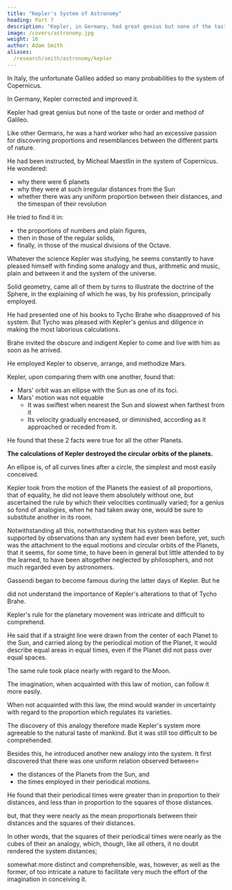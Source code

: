 ```yaml
---
title: "Kepler's System of Astronomy"
heading: Part 7
description: "Kepler, in Germany, had great genius but none of the taste or order and method of Galileo. Like other Germans, he had the most laborious industry together with an excessive passion for discovering proportions and resemblances between the different parts of nature"
image: /covers/astronomy.jpg
weight: 16
author: Adam Smith
aliases:
  /research/smith/astronomy/kepler
---
```



In Italy, the unfortunate Galileo added so many probabilities to the system of Copernicus.

In Germany, Kepler corrected and improved it.

Kepler had great genius but none of the taste or order and method of Galileo.

Like other Germans, he was a hard worker who had an excessive passion for discovering proportions and resemblances between the different parts of nature.

He had been instructed, by Micheal Maestlin in the system of Copernicus. He wondered:
- why there were 6 planets
- why they were at such irregular distances from the Sun
- whether there was any uniform proportion between their distances, and the timespan of their revolution

He tried to find it in:
- the proportions of numbers and plain figures,
- then in those of the regular solids,
- finally, in those of the musical divisions of the Octave. 

Whatever the science Kepler was studying, he seems constantly to have pleased himself with finding some analogy and thus, arithmetic and music, plain and between it and the system of the universe. 

Solid geometry, came all of them by turns to illustrate the doctrine of the Sphere, in the explaining of which he was, by his profession, principally employed. 


He had presented one of his books to Tycho Brahe who disapproved of his system. But Tycho was pleased with Kepler's genius and diligence in making the most laborious calculations.

Brahe invited the obscure and indigent Kepler to come and live with him as soon as he arrived.

He employed Kepler to observe, arrange, and methodize Mars.
<!-- , in the  of which his disciples were at that time employed.  -->

Kepler, upon comparing them with one another, found that:
- Mars' orbit was an ellipse with the Sun as one of its foci. 
- Mars' motion was not equable
  - It was swiftest when nearest the Sun and slowest when farthest from it
  - Its velocity gradually encreased, or diminished, according as it approached or receded from it. 

He found that these 2 facts were true for all the other Planets.

<!--  -- their orbits were elliptical, and their motions were swiftest when nearest the Sun, and slowest when furthest from him. They showed the same things, too, of the
Sun, if supposed to revolve round the Earth; and consequently of the Earth, if supposed
76
to revolve round the Sun.
51
That the motions of all the heavenly bodies were perfectly circular, had been the
fundamental idea, upon which every astronomical hypothesis, except the irregular one
of the Stoics, had been built. --> 

<!-- A circle, as the degree of its curvature is every where the 

Since it was
same, is of all curve lines the simplest and the most easily conceived.
evident, therefore, that the heavenly bodies did not move in strait lines, the indolent
imagination found, that it could most easily attend to their motions if they were
supposed to revolve in perfect circles. It had, upon this account, determined that a
circular motion was the most perfect of all motions, and that none but the most perfect
motion could be worthy of such beautiful and divine objects; and it had upon this
account, so often, in vain, endeavoured to adjust to the appearances, so many different
78
systems, which all supposed them to revolve in this manner.
52
The equality of their motions was another fundamental idea, which, in the same
manner, and for the same reason, was supposed by all the founders of astronomical
systems. For an equal motion can be more easily attended to, than one that is
continually either accelerated or retarded. All inconstancy, therefore, was declared to be
unworthy those bodies which revolved in the celestial regions, and to be fit only for
inferior and sublunary things. --> 


**The calculations of Kepler destroyed the circular orbits of the planets.** 

<!-- and introduced into their real motions, such an inequality as no equalizing circle would
remedy. It was, however, to render their motions perfectly equable, without even the assistance of an equalizing circle, that Copernicus, as he himself assures us, had originally invented his system. Since the calculations of Kepler, therefore, overturned what Copernicus had principally in view in establishing his system, we cannot wonder
that they should at first seem rather to embarrass than improve it.

It is true, by these elliptical orbits and unequal motions, Kepler disengaged the system
from the embarrassment of those small Epicycles, which Copernicus, in order to connect
the seemingly accelerated and retarded movements of the Planets with their supposed
had been obliged to leave in it. For it is remarkable, that though
real equality,
Copernicus had delivered the orbits of the Planets from the enormous Epicycles of
Hipparchus, that though in this consisted the great superiority of his system above that
of the ancient astronomers, he was yet obliged, himself, to abandon, in some measure,
this advantage, and to make use of some small Epicycles, to join together those
seeming irregularities. His Epicycles indeed, like the irregularities for whose sake they
were introduced, were but small ones, and the imaginations of his first followers seem,
accordingly, either to have slurred them over altogether, or scarcely to have observed
them. Neither Galileo, nor Gassendi, the two most eloquent of his defenders, take any
notice of them. Nor does it seem to have been generally attended to, that there was any
such thing as Epicycles in the system of Copernicus, till Kepler, in order to vindicate his
own elliptical orbits, insisted, that even, according to Copernicus, the body of the Planet
was to be found but at two different places in the circumference of that circle which the
center of its Epicycle described.
 -->

An ellipse is, of all curves lines after a circle, the simplest and most easily conceived. 

Kepler took from the motion of the Planets the easiest of all proportions, that of equality, he did not leave them absolutely without one, but ascertained the rule by which their velocities continually varied; for a genius so fond of analogies, when he had taken away one, would be sure to substitute another in its room.

Notwithstanding all this, notwithstanding that his system was better supported by observations than any system had ever been before, yet, such was the attachment to the equal motions and circular orbits of the Planets, that it seems, for some time, to have been in general but little attended to by the learned, to have been altogether neglected by philosophers, and not much regarded even by astronomers.

Gassendi <!-- was not an astronomer but --> began to become famous during the latter days of Kepler. But he <!-- , and who
was himself no mean astronomer, seems indeed to have conceived a good deal of
esteem for his diligence and accuracy in accommodating the observations of Tycho
Brahe to the system of Copernicus. -->

did not understand the importance of Kepler's alterations to that of Tycho Brahe. 

<!-- which Kepler had made in that system, as is evident from his scarcely ever mentioning them in the whole course of his voluminous writings upon Astronomy. 

Descartes was the cotemporary and rival of Gassendi, seems to have paid no attention to them at all, but to have built his Theory of the Heavens without any regard to them. 

Even those astronomers, whom a serious attention had convinced of the justness of his corrections, were still so enamoured with the circular orbits and equal motions, that they endeavoured to compound his system
with those ancient, but natural prejudices. Thus, Ward

endeavoured to show that,

though the Planets moved in elliptical orbits, which had the Sun in one of their foci, and
though their velocities in the elliptical line were continually varying, yet, if a ray was
supposed to be extended from the center of any one of them to the other focus, and to
be carried along by the periodical motion of the Planet, it would make equal angles in
equal times, and consequently cut off equal portions of the circle of which that other
focus was the center. To one, therefore, placed in that focus, the motion of the Planet
would appear to be perfectly circular and perfectly equable, in the same manner as in
who censured this
the Equalizing Circles of Ptolemy and Hipparchus. Thus Bouillaud,
hypothesis of Ward, invented another of the same kind, infinitely more whimsical and
capricious. The Planets, according to that astronomer, always revolve in circles; for that
being the most perfect figure, it is impossible they should revolve in any other. No one
of them, however, continues to move in any one circle, but is perpetually passing from
one to another, through an infinite number of circles, in the course of each revolution;
for an ellipse, said he, is an oblique section of a cone, and in a cone, betwixt the two
85
of the ellipse there is an infinite number of circles, out of the infinitely small
vertices
portions of which the elliptical line is compounded. The Planet, therefore, which moves
in this line, is, in every point of it, moving in an infinitely small portion of a certain
circle. The motion of each Planet, too, according to him, was necessarily, for the same
reason, perfectly equable. An equable motion being the most perfect of all motions. It
was not, however, in the elliptical line, that it was equable, but in any one of the circles
that were parallel to the base of that cone, by whose section this elliptical line had been
formed=  for, if a ray was extended from the Planet to any one of those circles, and
carried along by its periodical motion, it would cut off equal portions of that circle in
equal times; another most fantastical equalizing circle, supported by no other
foundation besides the frivolous connection betwixt a cone and an ellipse, and
recommended by nothing but the natural passion for circular orbits and equable
86
serve to show
motions. It may be regarded as the last effort of this passion, and may
the force of that principle which could thus oblige this accurate observer, and great
improver of the Theory of the Heavens, to adopt so strange an hypothesis. Such was
the difficulty and hesitation with which the followers of Copernicus adopted the
corrections of Kepler.
for determining the gradual acceleration
 -->



Kepler's rule for the planetary movement was intricate and difficult to comprehend. 

He said that if a straight line were drawn from the center of each Planet to the Sun, and carried along by the periodical motion of the Planet, it would describe equal areas in equal times, even if the Planet did not pass over equal spaces. 

The same rule took place nearly with regard to the Moon. 

The imagination, when acquainted with this law of motion, can follow it more easily. 

When not acquainted with this law, the mind would wander in uncertainty with regard to the proportion which regulates its varieties. 

The discovery of this analogy therefore made Kepler's system more agreeable to the natural taste of mankind. But it was still too difficult to be comprehended. 

Besides this, he introduced another new analogy into the system. It first discovered that there was one uniform relation observed between= 
- the distances of the Planets from the Sun, and
- the times employed in their periodical motions. 

He found that their periodical times were greater than in proportion to their distances, and less than in proportion to the squares of those distances. 

but, that they were nearly as the mean proportionals between their distances and the squares of their distances. 

In other words, that the squares of their periodical times were nearly as the cubes of their an analogy, which, though, like all others, it no doubt rendered the system distances; 

somewhat more distinct and comprehensible, was, however, as well as the former, of too intricate a nature to facilitate very much the effort of the imagination in conceiving it.

